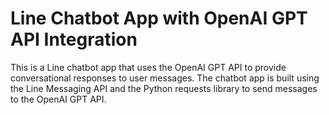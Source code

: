 # Line Chatbot App with OpenAI GPT API Integration

This is a Line chatbot app that uses the OpenAI GPT API to provide conversational responses to user messages. The chatbot app is built using the Line Messaging API and the Python requests library to send messages to the OpenAI GPT API.
